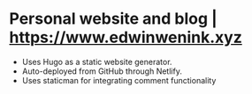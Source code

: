 # Personal website and blog | https://www.edwinwenink.xyz

- Uses Hugo as a static website generator. 
- Auto-deployed from GitHub through Netlify.
- Uses staticman for integrating comment functionality
